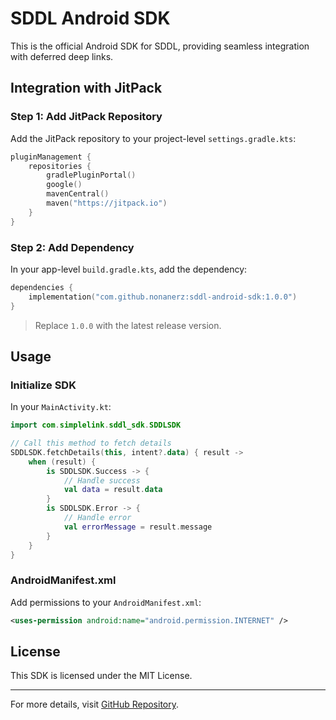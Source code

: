 # SDDL Android SDK

This is the official Android SDK for SDDL, providing seamless integration with deferred deep links.

## Integration with JitPack

### Step 1: Add JitPack Repository
Add the JitPack repository to your project-level `settings.gradle.kts`:

```kotlin
pluginManagement {
    repositories {
        gradlePluginPortal()
        google()
        mavenCentral()
        maven("https://jitpack.io")
    }
}
```

### Step 2: Add Dependency
In your app-level `build.gradle.kts`, add the dependency:

```kotlin
dependencies {
    implementation("com.github.nonanerz:sddl-android-sdk:1.0.0")
}
```

> Replace `1.0.0` with the latest release version.

## Usage

### Initialize SDK
In your `MainActivity.kt`:

```kotlin
import com.simplelink.sddl_sdk.SDDLSDK

// Call this method to fetch details
SDDLSDK.fetchDetails(this, intent?.data) { result ->
    when (result) {
        is SDDLSDK.Success -> {
            // Handle success
            val data = result.data
        }
        is SDDLSDK.Error -> {
            // Handle error
            val errorMessage = result.message
        }
    }
}
```

### AndroidManifest.xml
Add permissions to your `AndroidManifest.xml`:

```xml
<uses-permission android:name="android.permission.INTERNET" />
```

## License
This SDK is licensed under the MIT License.

---

For more details, visit [GitHub Repository](https://github.com/nonanerz/sddl-android-sdk).

